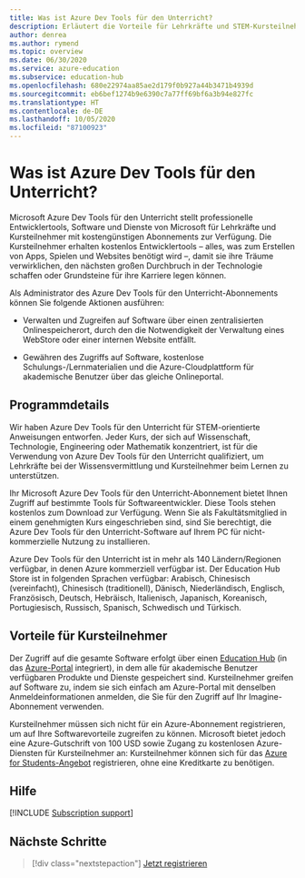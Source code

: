 ```yaml
---
title: Was ist Azure Dev Tools für den Unterricht?
description: Erläutert die Vorteile für Lehrkräfte und STEM-Kursteilnehmer für das Azure Dev Tools für den Unterricht-Programm.
author: denrea
ms.author: rymend
ms.topic: overview
ms.date: 06/30/2020
ms.service: azure-education
ms.subservice: education-hub
ms.openlocfilehash: 680e22974aa85ae2d179f0b927a44b3471b4939d
ms.sourcegitcommit: eb6bef1274b9e6390c7a77ff69bf6a3b94e827fc
ms.translationtype: HT
ms.contentlocale: de-DE
ms.lasthandoff: 10/05/2020
ms.locfileid: "87100923"
---
```

# <a name="what-is-azure-dev-tools-for-teaching"></a>Was ist Azure Dev Tools für den Unterricht?

Microsoft Azure Dev Tools für den Unterricht stellt professionelle Entwicklertools, Software und Dienste von Microsoft für Lehrkräfte und Kursteilnehmer mit kostengünstigen Abonnements zur Verfügung. Die Kursteilnehmer erhalten kostenlos Entwicklertools – alles, was zum Erstellen von Apps, Spielen und Websites benötigt wird –, damit sie ihre Träume verwirklichen, den nächsten großen Durchbruch in der Technologie schaffen oder Grundsteine für ihre Karriere legen können.

Als Administrator des Azure Dev Tools für den Unterricht-Abonnements können Sie folgende Aktionen ausführen:

- Verwalten und Zugreifen auf Software über einen zentralisierten Onlinespeicherort, durch den die Notwendigkeit der Verwaltung eines WebStore oder einer internen Website entfällt.

- Gewähren des Zugriffs auf Software, kostenlose Schulungs-/Lernmaterialien und die Azure-Cloudplattform für akademische Benutzer über das gleiche Onlineportal.

## <a name="program-details"></a>Programmdetails

Wir haben Azure Dev Tools für den Unterricht für STEM-orientierte Anweisungen entworfen. Jeder Kurs, der sich auf Wissenschaft, Technologie, Engineering oder Mathematik konzentriert, ist für die Verwendung von Azure Dev Tools für den Unterricht qualifiziert, um Lehrkräfte bei der Wissensvermittlung und Kursteilnehmer beim Lernen zu unterstützen. 

Ihr Microsoft Azure Dev Tools für den Unterricht-Abonnement bietet Ihnen Zugriff auf bestimmte Tools für Softwareentwickler. Diese Tools stehen kostenlos zum Download zur Verfügung. Wenn Sie als Fakultätsmitglied in einem genehmigten Kurs eingeschrieben sind, sind Sie berechtigt, die Azure Dev Tools für den Unterricht-Software auf Ihrem PC für nicht-kommerzielle Nutzung zu installieren.

Azure Dev Tools für den Unterricht ist in mehr als 140 Ländern/Regionen verfügbar, in denen Azure kommerziell verfügbar ist. Der Education Hub Store ist in folgenden Sprachen verfügbar: Arabisch, Chinesisch (vereinfacht), Chinesisch (traditionell), Dänisch, Niederländisch, Englisch, Französisch, Deutsch, Hebräisch, Italienisch, Japanisch, Koreanisch, Portugiesisch, Russisch, Spanisch, Schwedisch und Türkisch.

## <a name="student-benefits"></a>Vorteile für Kursteilnehmer

Der Zugriff auf die gesamte Software erfolgt über einen [Education Hub](https://azureforeducation.microsoft.com/devtools) (in das [Azure-Portal](https://portal.azure.com/) integriert), in dem alle für akademische Benutzer verfügbaren Produkte und Dienste gespeichert sind. Kursteilnehmer greifen auf Software zu, indem sie sich einfach am Azure-Portal mit denselben Anmeldeinformationen anmelden, die Sie für den Zugriff auf Ihr Imagine-Abonnement verwenden.

Kursteilnehmer müssen sich nicht für ein Azure-Abonnement registrieren, um auf Ihre Softwarevorteile zugreifen zu können. Microsoft bietet jedoch eine Azure-Gutschrift von 100 USD sowie Zugang zu kostenlosen Azure-Diensten für Kursteilnehmer an: Kursteilnehmer können sich für das [Azure for Students-Angebot](azure-students-program.md) registrieren, ohne eine Kreditkarte zu benötigen.

## <a name="getting-help"></a>Hilfe

[!INCLUDE [Subscription support](../../../includes/edu-dev-tools-program-support.md)]

## <a name="next-steps"></a>Nächste Schritte

> [!div class="nextstepaction"]
> [Jetzt registrieren](enroll-renew-subscription.md)
